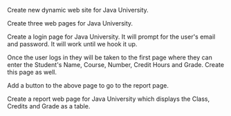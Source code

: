Create new dynamic web site for Java University.

Create three web pages for Java University. 

Create a login page for Java University. It will prompt for the user's email and password. It will work until we hook it up.

Once the user logs in they will be taken to the first page where they can enter the Student's Name, Course, Number, Credit Hours and Grade. Create this page as well.

Add a button to the above page to go to the report page.

Create a report web page for Java University which displays the Class, Credits and Grade as a table.

 